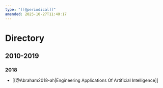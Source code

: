 ```yaml
---
type: "[[@periodical]]"
amended: 2025-10-27T11:40:17
---
```


# Directory
## 2010-2019
### 2018
- [[@Abraham2018-ah|Engineering Applications Of Artificial Intelligence]]
